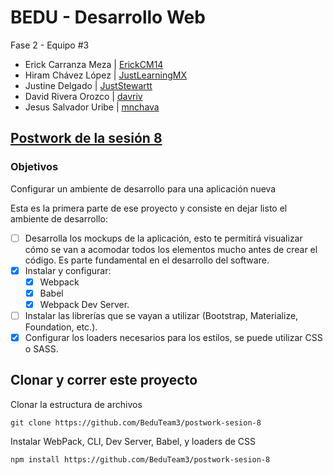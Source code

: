 # BEDU - Desarrollo Web

Fase 2 - Equipo #3
- Erick Carranza Meza | [ErickCM14](https://github.com/ErickCM14)
- Hiram Chávez López | [JustLearningMX](https://github.com/JustLearningMX)
- Justine Delgado | [JustStewartt](https://github.com/JustStewartt)
- David Rivera Orozco | [davriv](https://github.com/davriv)
- Jesus Salvador Uribe | [mnchava](https://github.com/mnchava)

## [Postwork de la sesión 8](https://github.com/beduExpert/Programacion-JavaScript-Santander-2021/tree/main/Sesion-08/Postwork)

### Objetivos
Configurar un ambiente de desarrollo para una aplicación nueva

 Esta es la primera parte de ese proyecto y consiste en dejar listo el ambiente de desarrollo:

- [ ] Desarrolla los mockups de la aplicación, esto te permitirá visualizar cómo se van a acomodar todos los elementos mucho antes de crear el código. Es parte fundamental en el desarrollo del software.
- [x] Instalar y configurar:
  - [x] Webpack
  - [x] Babel
  - [x] Webpack Dev Server.
- [ ] Instalar las librerías que se vayan a utilizar (Bootstrap, Materialize, Foundation, etc.).
- [x] Configurar los loaders necesarios para los estilos, se puede utilizar CSS o SASS.

## Clonar y correr este proyecto

Clonar la estructura de archivos
```
git clone https://github.com/BeduTeam3/postwork-sesion-8
```
Instalar WebPack, CLI, Dev Server, Babel, y loaders de CSS
```
npm install https://github.com/BeduTeam3/postwork-sesion-8
```